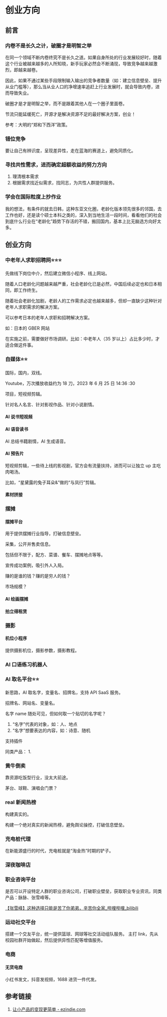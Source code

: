 # 创业方向

## 前言

### 内卷不是长久之计，破圈才是明智之举

在同一个领域不断内卷终究不是长久之道。如果自身所处的行业发展较好时，随着这个行业被越来越多的人所知晓，新手玩家必然会不断涌现，导致竞争越来越激烈，即越来越卷。

因此，如果不通过某些手段限制输入输出的竞争者数量（如：建立信息壁垒、提升从业门槛等），那么当从业人口的净增速率追赶上行业发展时，就会导致内卷，进而导致失业。

破圈才是才是明智之举，而不是跟着其他人在一个圈子里面卷。

节流只能延缓死亡，开源才是解决资源不足的最好解决方案，创业！

参考：大明的“郑和下西洋”政策。

### 错位竞争

要让自己有辨识度，呈现差异性，走在蓝海的赛道上，避免同质化。

### 寻找共性需求，进而确定超额收益的努力方向

1. 理清根本需求
2. 根据需求找近似需求，找同志，为共性人群提供服务。


### 学会在国际粒度上抄作业

我的想法，有条件的就去日韩，这种东亚文化圈，老龄化版本领先很多的邻国，去工作也好，还是读个硕士本科之类的，深入到当地生活一段时间，看看他们的社会到底什么行业在“老龄化”趋势下存活的不错，搬回国内，基本上比无脑选方向好太多。

## 创业方向

### 中老年人求职招聘网⭐⭐⭐

先做线下岗位中介，然后建立微信小程序、线上网站。

随着人口老龄化问题越来越严重，社会老龄化已是必然，中国后续必定也和日本相同，即工作终生。

随着社会老龄化加剧，老龄人的工作需求必定也越来越多，但却一直缺少这种针对老年人求职需求的解决方案。

可以参考日本的老年人求职和招聘解决方案。

如：日本的 GBER 网站

在实施之前，需要做好市场调研。比如：中老年人（35 岁以上）占比多少时，才适合做这件事。

### 自媒体⭐⭐

国际，国内，双线。

Youtube，万次播放收益约为 18 刀，2023 年 6 月 25 日 14:36 :30

项目，短视频剪辑。

针对名人名言、针对影视作品、针对小说剧情。

#### AI 说书短视频


#### AI 语音读书

AI 总结书籍剧情，AI 生成语音。

#### AI 预告片

短视频剪辑，一些待上线的影视剧，官方会有流量扶持，进而可以让独立 up 主吃肉喝汤。

比如，“星黛露的兔子耳朵&”做的“与凤行”剪辑。

#### 素材拼接



### 摆摊

#### 摆摊平台

用于提供摆摊行业指导，打破信息壁垒。

采集，公开并售卖信息。

包括但不限于，配方、菜谱、餐车、摆摊地点等等。

宣传成功案例，吸引外人入局。

赚的是谁的钱？赚的是穷人的钱？

市场规模？

#### AI 绘画摆摊


#### 拍立得租赁



### 摄影

#### 机位小程序

提供摄影机位，摄影参数，摄影教程。

### AI 口语练习机器人


### AI 取名平台⭐⭐

新思路，AI 取名字，变量名、招牌名，支持 API SaaS 服务。

招牌名、网站名、变量名。

名字 name 随处可见，但如何取一个贴切的名字呢？
1. “名字”代表的对象，如：人、地点
2. “名字”想要表达的内容，如：诗意、随机

支持插件

同类产品：
1. 

### 黄牛倒卖

靠资源吃饭型行业，没太大前途。

茅台、球鞋、演唱会门票？

### real 新闻热榜

构建真实的。

构建一个绝对真实的新闻热榜，避免舆论操控，打破信息壁垒。

### 充电桩代理

在新能源盛行的时代，充电桩就是“淘金热”时期的铲子。


### 深夜咖啡店


### 职业咨询平台

是否可以开设特定人群的职业咨询公司，打破职业壁垒，获取职业专业资讯，同类产品：脉脉、张雪峰等。

[【张雪峰】这种选择只能是苦了你弟弟，辛苦你全家\_哔哩哔哩\_bilibili](https://www.bilibili.com/video/BV1w2421A7tC/) 


### 运动社交平台

搭建一个交友平台，统一提供篮球、网球等社交活动组队服务。
主打 link，先从校园社群开始做起，然后提供异性匹配等增值服务。

### 电商

#### 无货电商

小红书发文，抖音发视频，1688 进货一件代发。


## 参考链接
1. [让小产品的变现更简单 - ezindie.com](https://www.ezindie.com/)